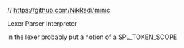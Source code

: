 // https://github.com/NikRadi/minic

Lexer
Parser
Interpreter

in the lexer probably put a notion of a SPL_TOKEN_SCOPE